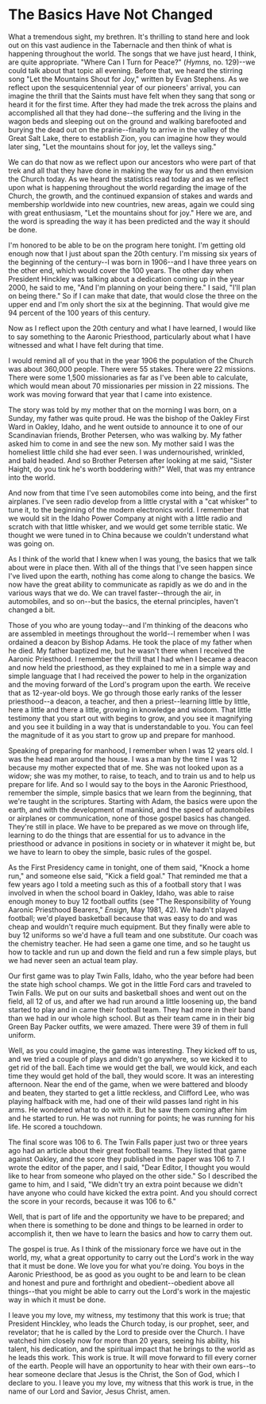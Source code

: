 # The Basics Have Not Changed

What a tremendous sight, my brethren. It's thrilling to stand here and look
out on this vast audience in the Tabernacle and then think of what is
happening throughout the world. The songs that we have just heard, I think,
are quite appropriate. "Where Can I Turn for Peace?" (_Hymns,_ no. 129)--we
could talk about that topic all evening. Before that, we heard the stirring
song "Let the Mountains Shout for Joy," written by Evan Stephens. As we
reflect upon the sesquicentennial year of our pioneers' arrival, you can
imagine the thrill that the Saints must have felt when they sang that song or
heard it for the first time. After they had made the trek across the plains
and accomplished all that they had done--the suffering and the living in the
wagon beds and sleeping out on the ground and walking barefooted and burying
the dead out on the prairie--finally to arrive in the valley of the Great Salt
Lake, there to establish Zion, you can imagine how they would later sing, "Let
the mountains shout for joy, let the valleys sing."

We can do that now as we reflect upon our ancestors who were part of that trek
and all that they have done in making the way for us and then envision the
Church today. As we heard the statistics read today and as we reflect upon
what is happening throughout the world regarding the image of the Church, the
growth, and the continued expansion of stakes and wards and membership
worldwide into new countries, new areas, again we could sing with great
enthusiasm, "Let the mountains shout for joy." Here we are, and the word is
spreading the way it has been predicted and the way it should be done.

I'm honored to be able to be on the program here tonight. I'm getting old
enough now that I just about span the 20th century. I'm missing six years of
the beginning of the century--I was born in 1906--and I have three years on
the other end, which would cover the 100 years. The other day when President
Hinckley was talking about a dedication coming up in the year 2000, he said to
me, "And I'm planning on your being there." I said, "I'll plan on being
there." So if I can make that date, that would close the three on the upper
end and I'm only short the six at the beginning. That would give me 94 percent
of the 100 years of this century.

Now as I reflect upon the 20th century and what I have learned, I would like
to say something to the Aaronic Priesthood, particularly about what I have
witnessed and what I have felt during that time.

I would remind all of you that in the year 1906 the population of the Church
was about 360,000 people. There were 55 stakes. There were 22 missions. There
were some 1,500 missionaries as far as I've been able to calculate, which
would mean about 70 missionaries per mission in 22 missions. The work was
moving forward that year that I came into existence.

The story was told by my mother that on the morning I was born, on a Sunday,
my father was quite proud. He was the bishop of the Oakley First Ward in
Oakley, Idaho, and he went outside to announce it to one of our Scandinavian
friends, Brother Petersen, who was walking by. My father asked him to come in
and see the new son. My mother said I was the homeliest little child she had
ever seen. I was undernourished, wrinkled, and bald headed. And so Brother
Petersen after looking at me said, "Sister Haight, do you tink he's worth
boddering with?" Well, that was my entrance into the world.

And now from that time I've seen automobiles come into being, and the first
airplanes. I've seen radio develop from a little crystal with a "cat whisker"
to tune it, to the beginning of the modern electronics world. I remember that
we would sit in the Idaho Power Company at night with a little radio and
scratch with that little whisker, and we would get some terrible static. We
thought we were tuned in to China because we couldn't understand what was
going on.

As I think of the world that I knew when I was young, the basics that we talk
about were in place then. With all of the things that I've seen happen since
I've lived upon the earth, nothing has come along to change the basics. We now
have the great ability to communicate as rapidly as we do and in the various
ways that we do. We can travel faster--through the air, in automobiles, and so
on--but the basics, the eternal principles, haven't changed a bit.

Those of you who are young today--and I'm thinking of the deacons who are
assembled in meetings throughout the world--I remember when I was ordained a
deacon by Bishop Adams. He took the place of my father when he died. My father
baptized me, but he wasn't there when I received the Aaronic Priesthood. I
remember the thrill that I had when I became a deacon and now held the
priesthood, as they explained to me in a simple way and simple language that I
had received the power to help in the organization and the moving forward of
the Lord's program upon the earth. We receive that as 12-year-old boys. We go
through those early ranks of the lesser priesthood--a deacon, a teacher, and
then a priest--learning little by little, here a little and there a little,
growing in knowledge and wisdom. That little testimony that you start out with
begins to grow, and you see it magnifying and you see it building in a way
that is understandable to you. You can feel the magnitude of it as you start
to grow up and prepare for manhood.

Speaking of preparing for manhood, I remember when I was 12 years old. I was
the head man around the house. I was a man by the time I was 12 because my
mother expected that of me. She was not looked upon as a widow; she was my
mother, to raise, to teach, and to train us and to help us prepare for life.
And so I would say to the boys in the Aaronic Priesthood, remember the simple,
simple basics that we learn from the beginning, that we're taught in the
scriptures. Starting with Adam, the basics were upon the earth, and with the
development of mankind, and the speed of automobiles or airplanes or
communication, none of those gospel basics has changed. They're still in
place. We have to be prepared as we move on through life, learning to do the
things that are essential for us to advance in the priesthood or advance in
positions in society or in whatever it might be, but we have to learn to obey
the simple, basic rules of the gospel.

As the First Presidency came in tonight, one of them said, "Knock a home run,"
and someone else said, "Kick a field goal." That reminded me that a few years
ago I told a meeting such as this of a football story that I was involved in
when the school board in Oakley, Idaho, was able to raise enough money to buy
12 football outfits (see "The Responsibility of Young Aaronic Priesthood
Bearers," _Ensign,_ May 1981, 42). We hadn't played football; we'd played
basketball because that was easy to do and was cheap and wouldn't require much
equipment. But they finally were able to buy 12 uniforms so we'd have a full
team and one substitute. Our coach was the chemistry teacher. He had seen a
game one time, and so he taught us how to tackle and run up and down the field
and run a few simple plays, but we had never seen an actual team play.

Our first game was to play Twin Falls, Idaho, who the year before had been the
state high school champs. We got in the little Ford cars and traveled to Twin
Falls. We put on our suits and basketball shoes and went out on the field, all
12 of us, and after we had run around a little loosening up, the band started
to play and in came their football team. They had more in their band than we
had in our whole high school. But as their team came in in their big Green Bay
Packer outfits, we were amazed. There were 39 of them in full uniform.

Well, as you could imagine, the game was interesting. They kicked off to us,
and we tried a couple of plays and didn't go anywhere, so we kicked it to get
rid of the ball. Each time we would get the ball, we would kick, and each time
they would get hold of the ball, they would score. It was an interesting
afternoon. Near the end of the game, when we were battered and bloody and
beaten, they started to get a little reckless, and Clifford Lee, who was
playing halfback with me, had one of their wild passes land right in his arms.
He wondered what to do with it. But he saw them coming after him and he
started to run. He was not running for points; he was running for his life. He
scored a touchdown.

The final score was 106 to 6. The Twin Falls paper just two or three years ago
had an article about their great football teams. They listed that game against
Oakley, and the score they published in the paper was 106 to 7. I wrote the
editor of the paper, and I said, "Dear Editor, I thought you would like to
hear from someone who played on the other side." So I described the game to
him, and I said, "We didn't try an extra point because we didn't have anyone
who could have kicked the extra point. And you should correct the score in
your records, because it was 106 to 6."

Well, that is part of life and the opportunity we have to be prepared; and
when there is something to be done and things to be learned in order to
accomplish it, then we have to learn the basics and how to carry them out.

The gospel is true. As I think of the missionary force we have out in the
world, my, what a great opportunity to carry out the Lord's work in the way
that it must be done. We love you for what you're doing. You boys in the
Aaronic Priesthood, be as good as you ought to be and learn to be clean and
honest and pure and forthright and obedient--obedient above all things--that
you might be able to carry out the Lord's work in the majestic way in which it
must be done.

I leave you my love, my witness, my testimony that this work is true; that
President Hinckley, who leads the Church today, is our prophet, seer, and
revelator; that he is called by the Lord to preside over the Church. I have
watched him closely now for more than 20 years, seeing his ability, his
talent, his dedication, and the spiritual impact that he brings to the world
as he leads this work. This work is true. It will move forward to fill every
corner of the earth. People will have an opportunity to hear with their own
ears--to hear someone declare that Jesus is the Christ, the Son of God, which
I declare to you. I leave you my love, my witness that this work is true, in
the name of our Lord and Savior, Jesus Christ, amen.

